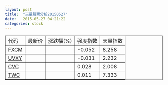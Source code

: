 ```yaml
---
layout: post
title:  "天量股票分析20150527"
date:   2015-05-27 04:21:22
categories: stock
---
```

<script type="text/javascript">
var stockList = []
stockList.push('gb_fxcm');
stockList.push('gb_uvxy');
stockList.push('gb_cvc');
stockList.push('gb_twc');
</script>

<table border="1">
 <tr>
  <td>代码</td>
  <td>最新价</td>
  <td>涨跌幅(%)</td>
 <td>强度指数</td>
 <td>天量指数</td>
</tr>
  <tr id="fxcm"><td><a href="http://stock.finance.sina.com.cn/usstock/quotes/FXCM.html" target="_blank">FXCM</a></td><td></td><td></td><td>-0.052</td><td>8.258</td></tr>
  <tr id="uvxy"><td><a href="http://stock.finance.sina.com.cn/usstock/quotes/UVXY.html" target="_blank">UVXY</a></td><td></td><td></td><td>-0.031</td><td>2.232</td></tr>
  <tr id="cvc"><td><a href="http://stock.finance.sina.com.cn/usstock/quotes/CVC.html" target="_blank">CVC</a></td><td></td><td></td><td>0.028</td><td>2.008</td></tr>
  <tr id="twc"><td><a href="http://stock.finance.sina.com.cn/usstock/quotes/TWC.html" target="_blank">TWC</a></td><td></td><td></td><td>0.011</td><td>7.333</td></tr>
</table>
